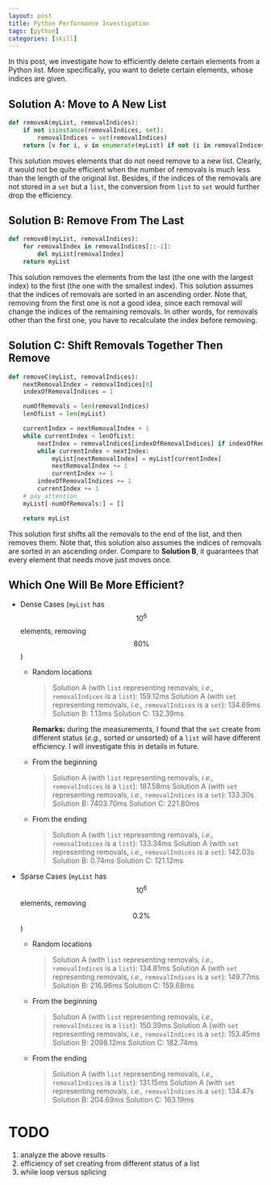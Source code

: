 ```yaml
---
layout: post
title: Python Performance Investigation
tags: [python]
categories: [skill]
---
```


In this post, we investigate how to efficiently delete certain elements from a Python list. More specifically, you want to delete certain elements, whose indices are given.


Solution A: Move to A New List
------------------------------

```python
def removeA(myList, removalIndices):
    if not isinstance(removalIndices, set):
        removalIndices = set(removalIndices)
    return [v for i, v in enumerate(myList) if not (i in removalIndices)]
```

This solution moves elements that do not need remove to a new list. Clearly, it would not be quite efficient when the number of removals is much less than the length of the original list. Besides, if the indices of the removals are not stored in a `set` but a `list`, the conversion from `list` to `set` would further drop the efficiency.


Solution B: Remove From The Last
--------------------------------

```python
def removeB(myList, removalIndices):
    for removalIndex in removalIndices[::-1]:
        del myList[removalIndex]
    return myList
```

This solution removes the elements from the last (the one with the largest index) to the first (the one with the smallest index). This solution assumes that the indices of removals are sorted in an ascending order. Note that, removing from the first one is not a good idea, since each removal will change the indices of the remaining removals. In other words, for removals other than the first one, you have to recalculate the index before removing.


Solution C: Shift Removals Together Then Remove
-----------------------------------------------

```python
def removeC(myList, removalIndices):
    nextRemovalIndex = removalIndices[0]
    indexOfRemovalIndices = 1

    numOfRemovals = len(removalIndices)
    lenOfList = len(myList)

    currentIndex = nextRemovalIndex + 1
    while currentIndex < lenOfList:
        nextIndex = removalIndices[indexOfRemovalIndices] if indexOfRemovalIndices < numOfRemovals else lenOfList
        while currentIndex < nextIndex:
            myList[nextRemovalIndex] = myList[currentIndex]
            nextRemovalIndex += 1
            currentIndex += 1
        indexOfRemovalIndices += 1
        currentIndex += 1
    # pay attention
    myList[-numOfRemovals:] = []

    return myList
```

This solution first shifts all the removals to the end of the list, and then removes them. Note that, this solution also assumes the indices of removals are sorted in an ascending order. Compare to **Solution B**, it guarantees that every element that needs move just moves once.


Which One Will Be More Efficient?
---------------------------------

+ Dense Cases (`myList` has $$10^6$$ elements, removing $$80\%$$)
  + Random locations

    > Solution A (with `list` representing removals, _i.e.,_ `removalIndices` is a `list`): 159.12ms
    > Solution A (with `set` representing removals, _i.e.,_ `removalIndices` is a `set`): 134.69ms
    > Solution B: 1.13ms
    > Solution C: 132.39ms

    **Remarks:** during the measurements, I found that the `set` create from different status (_e.g.,_ sorted or unsorted) of a `list` will have different efficiency. I will investigate this in details in future.

  + From the beginning

    > Solution A (with `list` representing removals, _i.e.,_ `removalIndices` is a `list`): 187.58ms
    > Solution A (with `set` representing removals, _i.e.,_ `removalIndices` is a `set`): 133.30s
    > Solution B: 7403.70ms
    > Solution C: 221.80ms

  + From the ending

    > Solution A (with `list` representing removals, _i.e.,_ `removalIndices` is a `list`): 133.34ms
    > Solution A (with `set` representing removals, _i.e.,_ `removalIndices` is a `set`): 142.03s
    > Solution B: 0.74ms
    > Solution C: 121.12ms

+ Sparse Cases (`myList` has $$10^6$$ elements, removing $$0.2\%$$)
  + Random locations

    > Solution A (with `list` representing removals, _i.e.,_ `removalIndices` is a `list`): 134.81ms
    > Solution A (with `set` representing removals, _i.e.,_ `removalIndices` is a `set`): 149.77ms
    > Solution B: 216.96ms
    > Solution C: 159.68ms

  + From the beginning

    > Solution A (with `list` representing removals, _i.e.,_ `removalIndices` is a `list`): 150.39ms
    > Solution A (with `set` representing removals, _i.e.,_ `removalIndices` is a `set`): 153.45ms
    > Solution B: 2098.12ms
    > Solution C: 182.74ms

  + From the ending

    > Solution A (with `list` representing removals, _i.e.,_ `removalIndices` is a `list`): 131.15ms
    > Solution A (with `set` representing removals, _i.e.,_ `removalIndices` is a `set`): 134.47s
    > Solution B: 204.69ms
    > Solution C: 163.19ms


TODO
====

1. analyze the above results
2. efficiency of set creating from different status of a list
3. while loop versus splicing
